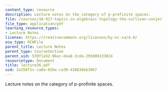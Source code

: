```yaml
---
content_type: resource
description: Lecture notes on the category of p-profinite spaces.
file: /courses/18-917-topics-in-algebraic-topology-the-sullivan-conjecture-fall-2007/2a356f2cca8a92beca30416838eb30b7_lecture26.pdf
file_type: application/pdf
learning_resource_types:
- Lecture Notes
license: https://creativecommons.org/licenses/by-nc-sa/4.0/
ocw_type: OCWFile
parent_title: Lecture Notes
parent_type: CourseSection
parent_uid: 539f1a52-9bec-dea8-3cda-293d08133024
resourcetype: Document
title: lecture26.pdf
uid: 2a356f2c-ca8a-92be-ca30-416838eb30b7
---
```

Lecture notes on the category of p-profinite spaces.